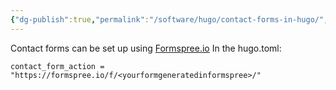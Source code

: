 ```yaml
---
{"dg-publish":true,"permalink":"/software/hugo/contact-forms-in-hugo/","tags":["hugo","webistes"]}
---
```


Contact forms can be set up using [Formspree.io](https://formspree.io)
In the hugo.toml:

```
contact_form_action = "https://formspree.io/f/<yourformgeneratedinformspree>/"
```

